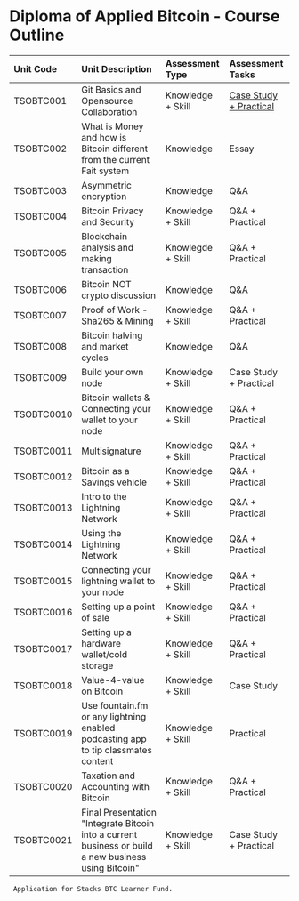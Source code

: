 # Diploma of Applied Bitcoin - Course Outline

Unit Code | Unit Description | Assessment Type |Assessment Tasks
| :--- | :--- | :--- | :---
TSOBTC001 |Git Basics and Opensource Collaboration |Knowledge + Skill | [Case Study + Practical](/Assessment%20Tasks/TSOBTC001-Git-Basics_Assessment-Tasks.md)
TSOBTC002 |What is Money and how is Bitcoin different from the current Fait system |Knowledge | Essay
TSOBTC003 |Asymmetric encryption | Knowledge | Q&A
TSOBTC004 |Bitcoin Privacy and Security |Knowledge + Skill | Q&A + Practical
TSOBTC005 |Blockchain analysis and making transaction |Knowlegde + Skill | Q&A + Practical
TSOBTC006 |Bitcoin NOT crypto discussion |Knowledge |Q&A
TSOBTC007 |Proof of Work - Sha265 & Mining |Knowledge + Skill |Q&A + Practical
TSOBTC008 |Bitcoin halving and market cycles |Knowledge |Q&A
TSOBTC009 |Build your own node | Knowledge + Skill | Case Study + Practical
TSOBTC0010 |Bitcoin wallets & Connecting your wallet to your node |Knowledge + Skill |Q&A + Practical
TSOBTC0011 |Multisignature |Knowledge + Skill |Q&A + Practical
TSOBTC0012 |Bitcoin as a Savings vehicle |Knowledge + Skill |Q&A + Practical
TSOBTC0013 |Intro to the Lightning Network |Knowledge + Skill |Q&A + Practical
TSOBTC0014 |Using the Lightning Network |Knowledge + Skill |Q&A + Practical
TSOBTC0015 |Connecting your lightning wallet to your node |Knowledge + Skill |Q&A + Practical
TSOBTC0016 |Setting up a point of sale |Knowledge + Skill |Q&A + Practical
TSOBTC0017 |Setting up a hardware wallet/cold storage |Knowledge + Skill |Q&A + Practical
TSOBTC0018 |Value-4-value on Bitcoin |Knowledge + Skill |Case Study 
TSOBTC0019 |Use fountain.fm or any lightning enabled podcasting app to tip classmates content |Knowledge + Skill |Practical
TSOBTC0020 |Taxation and Accounting with Bitcoin |Knowledge + Skill |Q&A + Practical
TSOBTC0021 |Final Presentation "Integrate Bitcoin into a current business or build a new business using Bitcoin" |Knowledge + Skill |Case Study + Practical

     Application for Stacks BTC Learner Fund.
